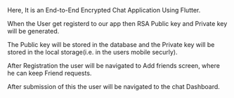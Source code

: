 <p>Here, It is an End-to-End Encrypted Chat Application Using Flutter.</p>
<p>When the User get registerd to our app then RSA Public key and Private key will be generated.</p>
<p>The Public key will be stored in the database and the Private key will be stored in the local storage(i.e. in the users mobile securly).</p>
<p>After Registration the user will be navigated to Add friends screen, where he can keep Friend requests.</p>
<p>After submission of this the user will be navigated to the chat Dashboard.</p>
